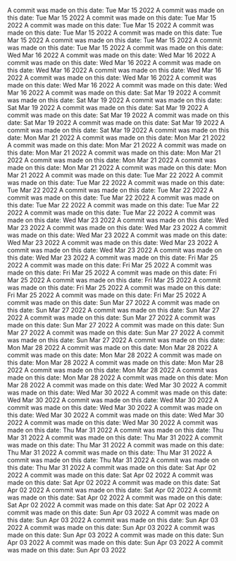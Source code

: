A commit was made on this date: Tue Mar 15 2022
A commit was made on this date: Tue Mar 15 2022
A commit was made on this date: Tue Mar 15 2022
A commit was made on this date: Tue Mar 15 2022
A commit was made on this date: Tue Mar 15 2022
A commit was made on this date: Tue Mar 15 2022
A commit was made on this date: Tue Mar 15 2022
A commit was made on this date: Tue Mar 15 2022
A commit was made on this date: Wed Mar 16 2022
A commit was made on this date: Wed Mar 16 2022
A commit was made on this date: Wed Mar 16 2022
A commit was made on this date: Wed Mar 16 2022
A commit was made on this date: Wed Mar 16 2022
A commit was made on this date: Wed Mar 16 2022
A commit was made on this date: Wed Mar 16 2022
A commit was made on this date: Wed Mar 16 2022
A commit was made on this date: Sat Mar 19 2022
A commit was made on this date: Sat Mar 19 2022
A commit was made on this date: Sat Mar 19 2022
A commit was made on this date: Sat Mar 19 2022
A commit was made on this date: Sat Mar 19 2022
A commit was made on this date: Sat Mar 19 2022
A commit was made on this date: Sat Mar 19 2022
A commit was made on this date: Sat Mar 19 2022
A commit was made on this date: Mon Mar 21 2022
A commit was made on this date: Mon Mar 21 2022
A commit was made on this date: Mon Mar 21 2022
A commit was made on this date: Mon Mar 21 2022
A commit was made on this date: Mon Mar 21 2022
A commit was made on this date: Mon Mar 21 2022
A commit was made on this date: Mon Mar 21 2022
A commit was made on this date: Mon Mar 21 2022
A commit was made on this date: Tue Mar 22 2022
A commit was made on this date: Tue Mar 22 2022
A commit was made on this date: Tue Mar 22 2022
A commit was made on this date: Tue Mar 22 2022
A commit was made on this date: Tue Mar 22 2022
A commit was made on this date: Tue Mar 22 2022
A commit was made on this date: Tue Mar 22 2022
A commit was made on this date: Tue Mar 22 2022
A commit was made on this date: Wed Mar 23 2022
A commit was made on this date: Wed Mar 23 2022
A commit was made on this date: Wed Mar 23 2022
A commit was made on this date: Wed Mar 23 2022
A commit was made on this date: Wed Mar 23 2022
A commit was made on this date: Wed Mar 23 2022
A commit was made on this date: Wed Mar 23 2022
A commit was made on this date: Wed Mar 23 2022
A commit was made on this date: Fri Mar 25 2022
A commit was made on this date: Fri Mar 25 2022
A commit was made on this date: Fri Mar 25 2022
A commit was made on this date: Fri Mar 25 2022
A commit was made on this date: Fri Mar 25 2022
A commit was made on this date: Fri Mar 25 2022
A commit was made on this date: Fri Mar 25 2022
A commit was made on this date: Fri Mar 25 2022
A commit was made on this date: Sun Mar 27 2022
A commit was made on this date: Sun Mar 27 2022
A commit was made on this date: Sun Mar 27 2022
A commit was made on this date: Sun Mar 27 2022
A commit was made on this date: Sun Mar 27 2022
A commit was made on this date: Sun Mar 27 2022
A commit was made on this date: Sun Mar 27 2022
A commit was made on this date: Sun Mar 27 2022
A commit was made on this date: Mon Mar 28 2022
A commit was made on this date: Mon Mar 28 2022
A commit was made on this date: Mon Mar 28 2022
A commit was made on this date: Mon Mar 28 2022
A commit was made on this date: Mon Mar 28 2022
A commit was made on this date: Mon Mar 28 2022
A commit was made on this date: Mon Mar 28 2022
A commit was made on this date: Mon Mar 28 2022
A commit was made on this date: Wed Mar 30 2022
A commit was made on this date: Wed Mar 30 2022
A commit was made on this date: Wed Mar 30 2022
A commit was made on this date: Wed Mar 30 2022
A commit was made on this date: Wed Mar 30 2022
A commit was made on this date: Wed Mar 30 2022
A commit was made on this date: Wed Mar 30 2022
A commit was made on this date: Wed Mar 30 2022
A commit was made on this date: Thu Mar 31 2022
A commit was made on this date: Thu Mar 31 2022
A commit was made on this date: Thu Mar 31 2022
A commit was made on this date: Thu Mar 31 2022
A commit was made on this date: Thu Mar 31 2022
A commit was made on this date: Thu Mar 31 2022
A commit was made on this date: Thu Mar 31 2022
A commit was made on this date: Thu Mar 31 2022
A commit was made on this date: Sat Apr 02 2022
A commit was made on this date: Sat Apr 02 2022
A commit was made on this date: Sat Apr 02 2022
A commit was made on this date: Sat Apr 02 2022
A commit was made on this date: Sat Apr 02 2022
A commit was made on this date: Sat Apr 02 2022
A commit was made on this date: Sat Apr 02 2022
A commit was made on this date: Sat Apr 02 2022
A commit was made on this date: Sun Apr 03 2022
A commit was made on this date: Sun Apr 03 2022
A commit was made on this date: Sun Apr 03 2022
A commit was made on this date: Sun Apr 03 2022
A commit was made on this date: Sun Apr 03 2022
A commit was made on this date: Sun Apr 03 2022
A commit was made on this date: Sun Apr 03 2022
A commit was made on this date: Sun Apr 03 2022
